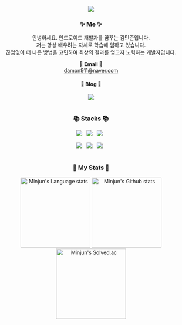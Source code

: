 <div align="center">
  <img src="https://capsule-render.vercel.app/api?type=waving&fontColor=703ee5&text=MinJun's%20GitHub%20&height=200&fontSize=60&desc=Welcome!&descAlignY=75&descAlign=70" />
<h3>✨ Me ✨</h3>
  <p>
    안녕하세요. 안드로이드 개발자를 꿈꾸는 김민준입니다. <br>
    저는 항상 배우려는 자세로 학습에 임하고 있습니다. <br>
    끊임없이 더 나은 방법을 고민하여 최상의 결과를 얻고자 노력하는 개발자입니다.
  </p>
 
  <Strong>📧 Email 📧</Strong></br>
  damon911@naver.com
  
  <h4>📖 Blog 📖</h4>
  <a href="https://damon-911.tistory.com/" target="_blank"><img src="https://img.shields.io/badge/Tistory-535D6C?style=flat-square&logo=Tistory&logoColor=white"/></a></h4>
</div>

#
<div align="center">
<h3>📚 Stacks 📚</h3>
<p>
<img src="https://img.shields.io/badge/Android-3DDC84.svg?&style=for-the-badge&logo=Android&logoColor=white"/>&nbsp;&nbsp;
<img src="https://img.shields.io/badge/Java-007396?style=for-the-badge&logo=OpenJDK&logoColor=white"/>&nbsp;&nbsp; 
<img src="https://img.shields.io/badge/Kotlin-%237F52FF.svg?style=for-the-badge&logo=kotlin&logoColor=white"/>&nbsp;&nbsp; 
<p>
<img src="https://img.shields.io/badge/Android Studio-3DDC84.svg?style=for-the-badge&logo=Android Studio&logoColor=white"/>&nbsp;&nbsp;
<img src="https://img.shields.io/badge/IntelliJ IDEA-000000.svg?style=for-the-badge&logo=Intellij IDEA&logoColor=white"/>&nbsp;&nbsp;
<img src="https://img.shields.io/badge/Visual Studio Code-007ACC.svg?style=for-the-badge&logo=Visual Studio Code&logoColor=white"/>&nbsp;&nbsp;
</div>
  
#
<div align="center"> 
<h3>👑 My Stats 👑</h3>
  
<a href="https://github.com/anuraghazra/github-readme-stats">
<img height=190 src="https://github-readme-stats-git-masterrstaa-rickstaa.vercel.app/api/top-langs/?username=damon-911&layout=compact&role=owner,collaborator&langs_count=6&hide_border=true&include_orgs=true&theme=tokyonight" alt="Minjun's Language stats" />
</a>
  
<a href="https://github.com/anuraghazra/github-readme-stats">
<img height=190 src="https://github-readme-stats-git-masterrstaa-rickstaa.vercel.app/api?username=damon-911&role=owner,collaborator&show_icons=true&count_private=true&card_width=300&include_all_commits=true&include_orgs=true&theme=tokyonight" alt="Minjun's Github stats" />
</a>
  
<a href="https://solved.ac/damon911">
<img height=190 src="http://mazassumnida.wtf/api/v2/generate_badge?boj=damon911" alt="Minjun's Solved.ac" />
</a>
  
</div>

  
<!--
**damon-911/damon-911** is a ✨ _special_ ✨ repository because its `README.md` (this file) appears on your GitHub profile.

Here are some ideas to get you started:

- 🔭 I’m currently working on ...
- 🌱 I’m currently learning ...
- 👯 I’m looking to collaborate on ...
- 🤔 I’m looking for help with ...
- 💬 Ask me about ...
- 📫 How to reach me: ...
- 😄 Pronouns: ...
- ⚡ Fun fact: ...
-->
